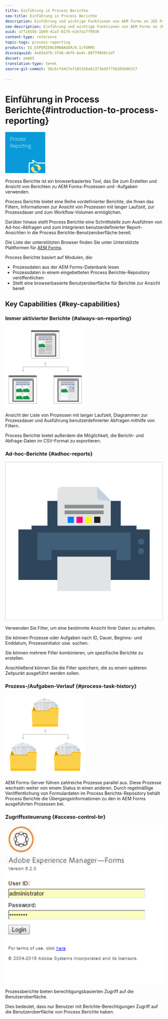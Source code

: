 ```yaml
---
title: Einführung in Process Berichte
seo-title: Einführung in Process Berichte
description: Einführung und wichtige Funktionen von AEM Forms on JEE Process Berichte
seo-description: Einführung und wichtige Funktionen von AEM Forms on JEE Process Berichte
uuid: a7f2455b-1b09-41a7-817b-e2e7a1ff9936
content-type: reference
topic-tags: process-reporting
products: SG_EXPERIENCEMANAGER/6.5/FORMS
discoiquuid: 4e83ed7b-3f48-4bf6-be4c-89f79949c1df
docset: aem65
translation-type: tm+mt
source-git-commit: 56c6cfd437ef185336e81373bd5f758205b96317

---
```



# Einführung in Process Berichte{#introduction-to-process-reporting}

![process-Berichte](assets/process-reporting.png)

Process Berichte ist ein browserbasiertes Tool, das Sie zum Erstellen und Ansicht von Berichten zu AEM Forms-Prozessen und -Aufgaben verwenden.

Process Berichte bietet eine Reihe vordefinierter Berichte, die Ihnen das Filtern, Informationen zur Ansicht von Prozessen mit langer Laufzeit, zur Prozessdauer und zum Workflow-Volumen ermöglichen.

Darüber hinaus stellt Process Berichte eine Schnittstelle zum Ausführen von Ad-hoc-Abfragen und zum Integrieren benutzerdefinierter Report-Ansichten in die Process Berichte-Benutzeroberfläche bereit.

Die Liste der unterstützten Browser finden Sie unter Unterstützte Plattformen für [AEM Forms](/help/forms/using/aem-forms-jee-supported-platforms.md).

Process Berichte basiert auf Modulen, die:

* Prozessdaten aus der AEM Forms-Datenbank lesen
* Prozessdaten in einem eingebetteten Process Berichte-Repository veröffentlichen
* Stellt eine browserbasierte Benutzeroberfläche für Berichte zur Ansicht bereit

## Key Capabilities {#key-capabilities}

### Immer aktivierter Berichte {#always-on-reporting}

![site-management](assets/site-management.png)

Ansicht der Liste von Prozessen mit langer Laufzeit, Diagrammen zur Prozessdauer und Ausführung benutzerdefinierter Abfragen mithilfe von Filtern.

Process Berichte bietet außerdem die Möglichkeit, die Bericht- und Abfrage-Daten im CSV-Format zu exportieren.

### Ad-hoc-Berichte {#adhoc-reports}

![print-&amp;-color](assets/print-&-colour.png)

Verwenden Sie Filter, um eine bestimmte Ansicht Ihrer Daten zu erhalten.

Sie können Prozesse oder Aufgaben nach ID, Dauer, Beginns- und Enddatum, Prozessinitiator usw. suchen.

Sie können mehrere Filter kombinieren, um spezifische Berichte zu erstellen.

Anschließend können Sie die Filter speichern, die zu einem späteren Zeitpunkt ausgeführt werden sollen.

### Prozess-/Aufgaben-Verlauf {#process-task-history}

![Dateiverwaltung](assets/file-management.png)

AEM Forms-Server führen zahlreiche Prozesse parallel aus. Diese Prozesse wechseln weiter von einem Status in einen anderen. Durch regelmäßige Veröffentlichung von Formulardaten im Process Berichte-Repository behält Process Berichte die Übergangsinformationen zu den in AEM Forms ausgeführten Prozessen bei.

### Zugriffssteuerung {#access-control-br}

![unbenannt](assets/untitled.png)

Prozessberichte bieten berechtigungsbasierten Zugriff auf die Benutzeroberfläche.

Dies bedeutet, dass nur Benutzer mit Berichte-Berechtigungen Zugriff auf die Benutzeroberfläche von Process Berichte haben.
